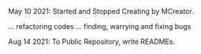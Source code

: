 May 10 2021: Started and Stopped Creating by MCreator.

... refactoring codes
... finding, warrying and fixing bugs

Aug 14 2021: To Public Repository, write READMEs.
